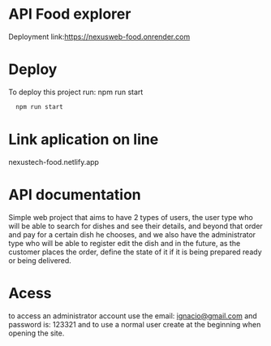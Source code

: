 
# API Food explorer

Deployment link:https://nexusweb-food.onrender.com



# Deploy
To deploy this project run: npm run start

```bash
  npm run start
```

# Link aplication on line
nexustech-food.netlify.app

# API documentation
Simple web project that aims to have 2 types of users, the user type who will be able to search for dishes and see their details, and beyond that order and pay for a certain dish he chooses, and we also have the administrator type who will be able to register edit the dish and in the future, as the customer places the order, define the state of it if it is being prepared ready or being delivered.

# Acess
to access an administrator account use the email: ignacio@gmail.com and password is: 123321 and to use a normal user create at the beginning when opening the site.